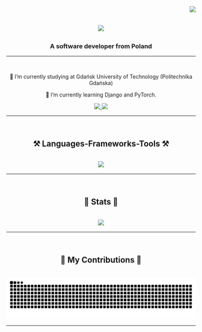 <img align="right" src="https://visitor-badge.laobi.icu/badge?page_id=m-sadkowski.m-sadkowski" />

<h1 align="center">
    <img src="https://readme-typing-svg.herokuapp.com/?font=Righteous&size=35&center=true&vCenter=true&width=500&height=70&duration=4000&lines=Hi+There!+👋;+I'm+Michał+Sadkowski!;" />
</h1>

<h3 align="center">A software developer from Poland</h3>

<hr/>
<br>

<div align="center">
 
 🔭 I’m currently studying at Gdańsk University of Technology (Politechnika Gdańska)
 
 🌱 I’m currently learning Django and PyTorch.

</div>
 
<div align="center"> 
  <a href="mailto:msadkowski000@gmail.com">
    <img src="https://img.shields.io/badge/Gmail-333333?style=for-the-badge&logo=gmail&logoColor=red" />
  </a>
  <a href="https://www.linkedin.com/in/micha%C5%82-sadkowski-4b7b1b277/" target="_blank">
    <img src="https://img.shields.io/badge/LinkedIn-0077B5?style=for-the-badge&logo=linkedin&logoColor=white" target="_blank" />
  </a>
</div>

<hr/>
<br>
 
<div align="center">
	<h2>⚒️ Languages-Frameworks-Tools ⚒️</h2>
	<br>
	<img src="https://skillicons.dev/icons?i=cpp,c,python,django,html,css,javascript,php,java,bash,github" />
	<br>
</div>

<hr/>
<br>

<div align="center">
	<h2>🔭 Stats 🔭</h2>
	<br>
	<img src="https://github-readme-stats.vercel.app/api/top-langs/?username=m-sadkowski&layout=compact" />
	<br>
</div>

<hr/>
<br>

<div align="center">
	<h2>🐍 My Contributions 🐍</h2>
	<br>
	<img alt="snake eating my contributions" src="https://raw.githubusercontent.com/m-sadkowski/m-sadkowski/output/github-contribution-grid-snake.svg" />
	<br>
</div>

<hr/>
<br>


